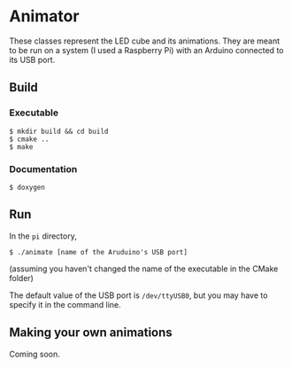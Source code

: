 # Animator

These classes represent the LED cube and its animations. They are meant to be run on a system (I used a Raspberry Pi) with an Arduino connected to its USB port. 

## Build

### Executable
```
$ mkdir build && cd build
$ cmake ..
$ make
```

### Documentation
```
$ doxygen
````


## Run
In the `pi` directory,
```
$ ./animate [name of the Aruduino's USB port]
```
(assuming you haven't changed the name of the executable in the CMake folder)

The default value of the USB port is `/dev/ttyUSB0`, but you may have to specify it in the command line. 


## Making your own animations
Coming soon.
